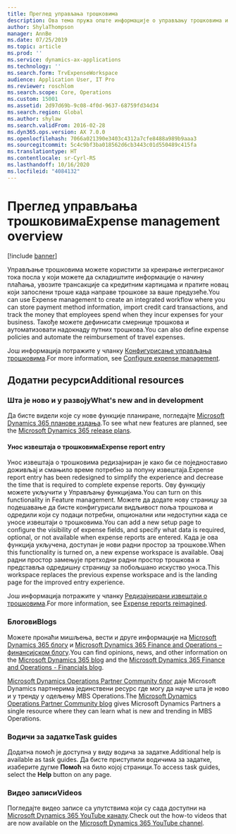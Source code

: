 ```yaml
---
title: Преглед управљања трошковима
description: Ова тема пружа опште информације о управљању трошковима и везе до додатних ресурса. Управљање трошковима можете користити за креирање интегрисаног тока посла у који можете да складиштите информације о начину плаћања, увозите трансакције са кредитним картицама и пратите новац који запослени троше када направе трошкове за ваше предузеће.
author: ShylaThompson
manager: AnnBe
ms.date: 07/25/2019
ms.topic: article
ms.prod: ''
ms.service: dynamics-ax-applications
ms.technology: ''
ms.search.form: TrvExpenseWorkspace
audience: Application User, IT Pro
ms.reviewer: roschlom
ms.search.scope: Core, Operations
ms.custom: 15001
ms.assetid: 2d97d69b-9c08-4f0d-9637-68759fd34d34
ms.search.region: Global
ms.author: shylaw
ms.search.validFrom: 2016-02-28
ms.dyn365.ops.version: AX 7.0.0
ms.openlocfilehash: 7066a021390e3403c4312a7cfe8488a989b9aaa3
ms.sourcegitcommit: 5c4c9bf3ba018562d6cb3443c01d550489c415fa
ms.translationtype: HT
ms.contentlocale: sr-Cyrl-RS
ms.lasthandoff: 10/16/2020
ms.locfileid: "4084132"
---
```

# <a name="expense-management-overview"></a><span data-ttu-id="b1b96-104">Преглед управљања трошковима</span><span class="sxs-lookup"><span data-stu-id="b1b96-104">Expense management overview</span></span>

[!include [banner](../includes/banner.md)]

<span data-ttu-id="b1b96-105">Управљање трошковима можете користити за креирање интегрисаног тока посла у који можете да складиштите информације о начину плаћања, увозите трансакције са кредитним картицама и пратите новац који запослени троше када направе трошкове за ваше предузеће.</span><span class="sxs-lookup"><span data-stu-id="b1b96-105">You can use Expense management to create an integrated workflow where you can store payment method information, import credit card transactions, and track the money that employees spend when they incur expenses for your business.</span></span> <span data-ttu-id="b1b96-106">Такође можете дефинисати смернице трошкова и аутоматизовати надокнаду путних трошкова.</span><span class="sxs-lookup"><span data-stu-id="b1b96-106">You can also define expense policies and automate the reimbursement of travel expenses.</span></span>

<span data-ttu-id="b1b96-107">Још информација потражите у чланку [Конфигурисање управљања трошковима](plan-expense-management.md).</span><span class="sxs-lookup"><span data-stu-id="b1b96-107">For more information, see [Configure expense management](plan-expense-management.md).</span></span>

## <a name="additional-resources"></a><span data-ttu-id="b1b96-108">Додатни ресурси</span><span class="sxs-lookup"><span data-stu-id="b1b96-108">Additional resources</span></span>

### <a name="whats-new-and-in-development"></a><span data-ttu-id="b1b96-109">Шта је ново и у развоју</span><span class="sxs-lookup"><span data-stu-id="b1b96-109">What's new and in development</span></span>

<span data-ttu-id="b1b96-110">Да бисте видели које су нове функције планиране, погледајте [Microsoft Dynamics 365 планове издања](https://go.microsoft.com/fwlink/?linkid=2010158).</span><span class="sxs-lookup"><span data-stu-id="b1b96-110">To see what new features are planned, see the [Microsoft Dynamics 365 release plans](https://go.microsoft.com/fwlink/?linkid=2010158).</span></span>

#### <a name="expense-report-entry"></a><span data-ttu-id="b1b96-111">Унос извештаја о трошковима</span><span class="sxs-lookup"><span data-stu-id="b1b96-111">Expense report entry</span></span>

<span data-ttu-id="b1b96-112">Унос извештаја о трошковима редизајниран је како би се поједноставио доживљај и смањило време потребно за попуну извештаја.</span><span class="sxs-lookup"><span data-stu-id="b1b96-112">Expense report entry has been redesigned to simplify the experience and decrease the time that is required to complete expense reports.</span></span> <span data-ttu-id="b1b96-113">Ову функцију можете укључити у Управљању функцијама.</span><span class="sxs-lookup"><span data-stu-id="b1b96-113">You can turn on this functionality in Feature management.</span></span> <span data-ttu-id="b1b96-114">Можете да додате нову страницу за подешавање да бисте конфигурисали видљивост поља трошкова и одредили који су подаци потребни, опционални или недоступни када се уносе извештаји о трошковима.</span><span class="sxs-lookup"><span data-stu-id="b1b96-114">You can add a new setup page to configure the visibility of expense fields, and specify what data is required, optional, or not available when expense reports are entered.</span></span> <span data-ttu-id="b1b96-115">Када је ова функција укључена, доступан је нови радни простор за трошкове.</span><span class="sxs-lookup"><span data-stu-id="b1b96-115">When this functionality is turned on, a new expense workspace is available.</span></span> <span data-ttu-id="b1b96-116">Овај радни простор замењује претходни радни простор трошкова и представља одредишну страницу за побољшано искуство уноса.</span><span class="sxs-lookup"><span data-stu-id="b1b96-116">This workspace replaces the previous expense workspace and is the landing page for the improved entry experience.</span></span>

<span data-ttu-id="b1b96-117">Још информација потражите у чланку [Редизајнирани извештаји о трошковима](ExpenseWorkspaceNew.md).</span><span class="sxs-lookup"><span data-stu-id="b1b96-117">For more information, see [Expense reports reimagined](ExpenseWorkspaceNew.md).</span></span>

### <a name="blogs"></a><span data-ttu-id="b1b96-118">Блогови</span><span class="sxs-lookup"><span data-stu-id="b1b96-118">Blogs</span></span>

<span data-ttu-id="b1b96-119">Можете пронаћи мишљења, вести и друге информације на [Microsoft Dynamics 365 блогу](https://community.dynamics.com/b/msftdynamicsblog?c=Enterprise) и [Microsoft Dynamics 365 Finance and Operations – финансијском блогу](https://community.dynamics.com/365/financeandoperations/b/financials).</span><span class="sxs-lookup"><span data-stu-id="b1b96-119">You can find opinions, news, and other information on the [Microsoft Dynamics 365 blog](https://community.dynamics.com/b/msftdynamicsblog?c=Enterprise) and the [Microsoft Dynamics 365 Finance and Operations - Financials blog](https://community.dynamics.com/365/financeandoperations/b/financials).</span></span>

<span data-ttu-id="b1b96-120">[Microsoft Dynamics Operations Partner Community блог](https://community.dynamics.com/partner/b/operationspartnercommunityblog) даје Microsoft Dynamics партнерима јединствени ресурс где могу да науче шта је ново и у тренду у одељењу MBS Operations.</span><span class="sxs-lookup"><span data-stu-id="b1b96-120">The [Microsoft Dynamics Operations Partner Community blog](https://community.dynamics.com/partner/b/operationspartnercommunityblog) gives Microsoft Dynamics Partners a single resource where they can learn what is new and trending in MBS Operations.</span></span>

### <a name="task-guides"></a><span data-ttu-id="b1b96-121">Водичи за задатке</span><span class="sxs-lookup"><span data-stu-id="b1b96-121">Task guides</span></span>

<span data-ttu-id="b1b96-122">Додатна помоћ је доступна у виду водича за задатке.</span><span class="sxs-lookup"><span data-stu-id="b1b96-122">Additional help is available as task guides.</span></span> <span data-ttu-id="b1b96-123">Да бисте приступили водичима за задатке, изаберите дугме **Помоћ** на било којој страници.</span><span class="sxs-lookup"><span data-stu-id="b1b96-123">To access task guides, select the **Help** button on any page.</span></span>

### <a name="videos"></a><span data-ttu-id="b1b96-124">Видео записи</span><span class="sxs-lookup"><span data-stu-id="b1b96-124">Videos</span></span>

<span data-ttu-id="b1b96-125">Погледајте видео записе са упутствима који су сада доступни на [Microsoft Dynamics 365 YouTube каналу](https://www.youtube.com/channel/UCJGCg4rB3QSs8y_1FquelBQ).</span><span class="sxs-lookup"><span data-stu-id="b1b96-125">Check out the how-to videos that are now available on the [Microsoft Dynamics 365 YouTube channel](https://www.youtube.com/channel/UCJGCg4rB3QSs8y_1FquelBQ).</span></span>
